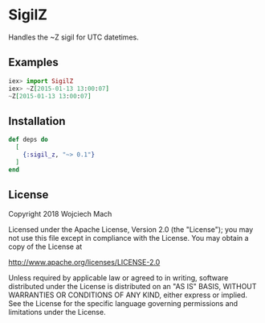 # SigilZ

Handles the ~Z sigil for UTC datetimes.

## Examples

```elixir
iex> import SigilZ
iex> ~Z[2015-01-13 13:00:07]
~Z[2015-01-13 13:00:07]
```

## Installation

```elixir
def deps do
  [
    {:sigil_z, "~> 0.1"}
  ]
end
```

## License

Copyright 2018 Wojciech Mach

Licensed under the Apache License, Version 2.0 (the "License"); you may not use this file except in compliance with the License. You may obtain a copy of the License at

http://www.apache.org/licenses/LICENSE-2.0

Unless required by applicable law or agreed to in writing, software distributed under the License is distributed on an "AS IS" BASIS, WITHOUT WARRANTIES OR CONDITIONS OF ANY KIND, either express or implied. See the License for the specific language governing permissions and limitations under the License.
